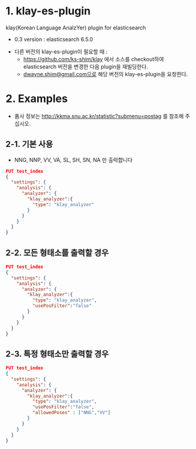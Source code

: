 # 1. klay-es-plugin
klay(Korean Language AnalzYer) plugin for elasticsearch 

- 0.3 version : elasticsearch 6.5.0
  
* 다른 버전의 klay-es-plugin이 필요할 때 :
  - https://github.com/ks-shim/klay 에서 소스를 checkout하여 elasticsearch 버전을 변경한 다음 plugin을 재빌딩한다.
  - dwayne.shim@gmail.com으로 해당 버전의 klay-es-plugin을 요청한다.

# 2. Examples
  * 품사 정보는 http://kkma.snu.ac.kr/statistic?submenu=postag 를 참조해 주십시오.
## 2-1. 기본 사용
  - NNG, NNP, VV, VA, SL, SH, SN, NA 만 출럭합니다
```json
PUT test_index
{
  "settings": {
    "analysis": {
      "analyzer": {
        "klay_analyzer":{
          "type": "klay_analyzer"
        }
      }
    }
  }
}
```

## 2-2. 모든 형태소를 출력할 경우
```json
PUT test_index
{
  "settings": {
    "analysis": {
      "analyzer": {
        "klay_analyzer":{
          "type": "klay_analyzer",
          "usePosFilter":"false"
        }
      }
    }
  }
}
```

## 2-3. 특정 형태소만 출력할 경우
```json
PUT test_index
{
  "settings": {
    "analysis": {
      "analyzer": {
        "klay_analyzer":{
          "type": "klay_analyzer",
          "usePosFilter":"false",
          "allowedPoses" : ["NNG","VV"]
        }
      }
    }
  }
}
```
